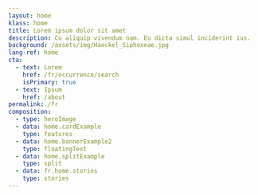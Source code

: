 ```yaml
---
layout: home
klass: home
title: Lorem ipsum dolor sit amet
description: Cu aliquip vivendum nam. Eu dicta simul inciderint ius.
background: /assets/img/Haeckel_Siphoneae.jpg
lang-ref: home
cta:
  - text: Lorem
    href: /fr/occurrence/search
    isPrimary: true
  - text: Ipsum
    href: /about
permalink: /fr
composition:
  - type: heroImage
  - data: home.cardExample
    type: features
  - data: home.bannerExample2
    type: floatingText
  - data: home.splitExample
    type: split
  - data: fr.home.stories
    type: stories
---
```

